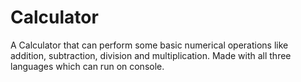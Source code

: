 # Calculator

A Calculator that can perform
some basic numerical operations
like addition, subtraction, division and multiplication. Made with all three languages which can run on console.
